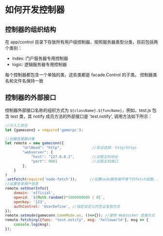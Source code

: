# 如何开发控制器

## 控制器的组织结构

在 app/control 目录下存放所有用户级控制器，按照服务器类型分类，目前包括两个类别：
- index: 门户服务器专用控制器
- logic: 逻辑服务器专用控制器

每个控制器都包含一个单独的类，这些类都是 facade.Control 的子类。
控制器类名和文件名保持一致

## 控制器的外部接口

控制器外部接口名称的组织方式为 `${className}.${funcName}`，例如，test.js 包含 test 类，其 notify 成员方法的外部接口是 'test.notify', 调用方法如下所示：

```js
//引入工具包
let {gameconn} = require('gamerpc');

//创建连接器对象
let remote = new gameconn({
        "UrlHead": "http",              //协议选择: http/https
        "webserver": {
            "host": "127.0.0.1",        //远程主机地址
            "port": 9901                //远程主机端口
        },
    }
)
.setFetch(require('node-fetch'));      //设置node服务端环境下的fetch函数，只在node服务端环境中执行，浏览器环境自带fetch函数
//设置登录用户信息
remote.setUserInfo({
    domain: 'official', 
    openid: `${Math.random()*1000000000 | 0}`,
    openkey: '123',
    authControl: 'UserDefine', //指定自定义的签证发放方式
});
remote.setmode(gameconn.CommMode.ws, ()=>{}); //使用 WebSocket 连接方式
remote.fetching({func: "test.notify", msg: 'helloworld'}, msg => { 
    console.log(msg);
});
```
